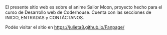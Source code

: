 El presente sitio web es sobre el anime Sailor Moon, proyecto hecho para el curso de Desarrollo web de Coderhouse. Cuenta con las secciones de INICIO, ENTRADAS y CONTÁCTANOS.

Podés visitar el sitio en https://julieta8.github.io/Fanpage/
